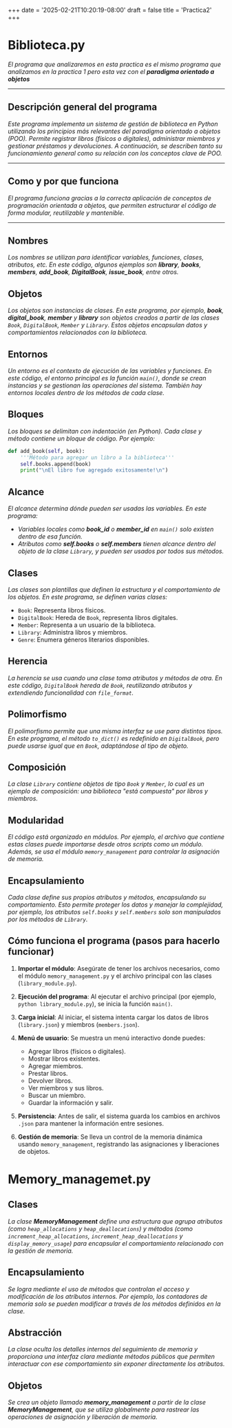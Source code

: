 +++
date = '2025-02-21T10:20:19-08:00'
draft = false
title = 'Practica2'
+++
# Biblioteca.py
*El programa que analizaremos en esta practica es el mismo programa que analizamos en la practica 1 pero esta vez con el **paradigma orientado a objetos***

---
## Descripción general del programa
*Este programa implementa un sistema de gestión de biblioteca en Python utilizando los principios más relevantes del paradigma orientado a objetos (POO). Permite registrar libros (físicos o digitales), administrar miembros y gestionar préstamos y devoluciones. A continuación, se describen tanto su funcionamiento general como su relación con los conceptos clave de POO.*

---

## Como y por que funciona
*El programa funciona gracias a la correcta aplicación de conceptos de programación orientada a objetos, que permiten estructurar el código de forma modular, reutilizable y mantenible.*

---

## Nombres  
*Los nombres se utilizan para identificar variables, funciones, clases, atributos, etc. En este código, algunos ejemplos son **library**, **books**, **members**, **add_book**, **DigitalBook**, **issue_book**, entre otros.*

## Objetos  
*Los objetos son instancias de clases. En este programa, por ejemplo, **book**, **digital_book**, **member** y **library** son objetos creados a partir de las clases `Book`, `DigitalBook`, `Member` y `Library`. Estos objetos encapsulan datos y comportamientos relacionados con la biblioteca.*

## Entornos  
*Un entorno es el contexto de ejecución de las variables y funciones. En este código, el entorno principal es la función `main()`, donde se crean instancias y se gestionan las operaciones del sistema. También hay entornos locales dentro de los métodos de cada clase.*

## Bloques  
*Los bloques se delimitan con indentación (en Python). Cada clase y método contiene un bloque de código. Por ejemplo:*  
```python
def add_book(self, book):
    '''Método para agregar un libro a la biblioteca'''
    self.books.append(book)
    print("\nEl libro fue agregado exitosamente!\n")
```

## Alcance  
*El alcance determina dónde pueden ser usadas las variables. En este programa:*  
* *Variables locales como **book_id** o **member_id** en `main()` solo existen dentro de esa función.*  
* *Atributos como **self.books** o **self.members** tienen alcance dentro del objeto de la clase `Library`, y pueden ser usados por todos sus métodos.*  

## Clases  
*Las clases son plantillas que definen la estructura y el comportamiento de los objetos. En este programa, se definen varias clases:*

* `Book`: Representa libros físicos.  
* `DigitalBook`: Hereda de `Book`, representa libros digitales.  
* `Member`: Representa a un usuario de la biblioteca.  
* `Library`: Administra libros y miembros.  
* `Genre`: Enumera géneros literarios disponibles.

## Herencia  
*La herencia se usa cuando una clase toma atributos y métodos de otra. En este código, `DigitalBook` hereda de `Book`, reutilizando atributos y extendiendo funcionalidad con `file_format`.*

## Polimorfismo  
*El polimorfismo permite que una misma interfaz se use para distintos tipos. En este programa, el método `to_dict()` es redefinido en `DigitalBook`, pero puede usarse igual que en `Book`, adaptándose al tipo de objeto.*

## Composición  
*La clase `Library` contiene objetos de tipo `Book` y `Member`, lo cual es un ejemplo de composición: una biblioteca "está compuesta" por libros y miembros.*

## Modularidad  
*El código está organizado en módulos. Por ejemplo, el archivo que contiene estas clases puede importarse desde otros scripts como un módulo. Además, se usa el módulo `memory_management` para controlar la asignación de memoria.*

## Encapsulamiento  
*Cada clase define sus propios atributos y métodos, encapsulando su comportamiento. Esto permite proteger los datos y manejar la complejidad, por ejemplo, los atributos `self.books` y `self.members` solo son manipulados por los métodos de `Library`.*

## Cómo funciona el programa (pasos para hacerlo funcionar)

1. **Importar el módulo**: Asegúrate de tener los archivos necesarios, como el módulo `memory_management.py` y el archivo principal con las clases (`library_module.py`).

2. **Ejecución del programa**: Al ejecutar el archivo principal (por ejemplo, `python library_module.py`), se inicia la función `main()`.

3. **Carga inicial**: Al iniciar, el sistema intenta cargar los datos de libros (`library.json`) y miembros (`members.json`).

4. **Menú de usuario**: Se muestra un menú interactivo donde puedes:
   - Agregar libros (físicos o digitales).
   - Mostrar libros existentes.
   - Agregar miembros.
   - Prestar libros.
   - Devolver libros.
   - Ver miembros y sus libros.
   - Buscar un miembro.
   - Guardar la información y salir.

5. **Persistencia**: Antes de salir, el sistema guarda los cambios en archivos `.json` para mantener la información entre sesiones.

6. **Gestión de memoria**: Se lleva un control de la memoria dinámica usando `memory_management`, registrando las asignaciones y liberaciones de objetos.

# Memory_managemet.py
## Clases
*La clase **MemoryManagement** define una estructura que agrupa atributos (como `heap_allocations` y `heap_deallocations`) y métodos (como `increment_heap_allocations`, `increment_heap_deallocations` y `display_memory_usage`) para encapsular el comportamiento relacionado con la gestión de memoria.*

## Encapsulamiento
*Se logra mediante el uso de métodos que controlan el acceso y modificación de los atributos internos. Por ejemplo, los contadores de memoria solo se pueden modificar a través de los métodos definidos en la clase.*

## Abstracción
*La clase oculta los detalles internos del seguimiento de memoria y proporciona una interfaz clara mediante métodos públicos que permiten interactuar con ese comportamiento sin exponer directamente los atributos.*

## Objetos
*Se crea un objeto llamado **memory_management** a partir de la clase **MemoryManagement**, que se utiliza globalmente para rastrear las operaciones de asignación y liberación de memoria.*
